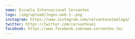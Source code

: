 ```yaml
---
name: Escuela Internacional Cervantes
logo: /img/upload/logos-web-1-.png
instagram: https://www.instagram.com/cervanteseimalaga/
twitter: https://twitter.com/cervantesei
facebook: https://www.facebook.com/www.cervantes.to/
---
```

